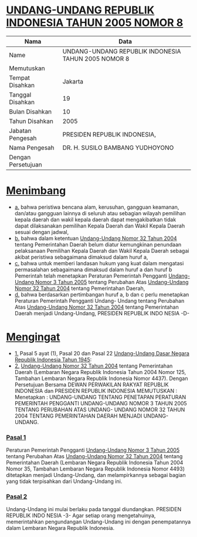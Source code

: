 # [UNDANG-UNDANG REPUBLIK INDONESIA TAHUN 2005 NOMOR 8](http://example.org/legal/document/uu/2005/8)

| Nama | Data |
| ------ | ----- |
|Name|UNDANG-UNDANG REPUBLIK INDONESIA TAHUN 2005 NOMOR 8|
|Memutuskan||
|Tempat Disahkan|Jakarta|
|Tanggal Disahkan|19|
|Bulan Disahkan|10|
|Tahun Disahkan|2005|
|Jabatan Pengesah|PRESIDEN REPUBLIK INDONESIA,|
|Nama Pengesah|DR. H. SUSILO BAMBANG YUDHOYONO|
|Dengan Persetujuan||
# [Menimbang](http://example.org/legal/document/uu/2005/8/menimbang)

* [a.](http://example.org/legal/document/uu/2005/8/menimbang/point/a) bahwa peristiwa bencana alam, kerusuhan, gangguan keamanan, dan/atau gangguan lainnya di seluruh atau sebagian wilayah pemilihan kepala daerah dan wakil kepala daerah dapat mengakibatkan tidak dapat dilaksanakan pemilihan Kepala Daerah dan Wakil Kepala Daerah sesuai dengan jadwal,
* [b.](http://example.org/legal/document/uu/2005/8/menimbang/point/b) bahwa dalam ketentuan [Undang-Undang Nomor 32 Tahun 2004](http://example.org/legal/document/uu/2004/32) tentang Pemerintahan Daerah belum diatur kemungkinan penundaan pelaksanaan Pemilihan Kepala Daerah dan Wakil Kepala Daerah sebagai akibat peristiwa sebagaimana dimaksud dalam huruf a,
* [c.](http://example.org/legal/document/uu/2005/8/menimbang/point/c) bahwa untuk memberi landasan hukum yang kuat dalam mengatasi permasalahan sebagaimana dimaksud dalam huruf a dan huruf b Pemerintah telah menetapkan Peraturan Pemerintah Pengganti [Undang-Undang Nomor 3 Tahun 2005](http://example.org/legal/document/uu/2005/3) tentang Perubahan Atas [Undang-Undang Nomor 32 Tahun 2004](http://example.org/legal/document/uu/2004/32) tentang Pemerintahan Daerah,
* [d.](http://example.org/legal/document/uu/2005/8/menimbang/point/d) bahwa berdasarkan pertimbangan huruf a, b dan c perlu menetapkan Peraturan Pemerintah Pengganti Undang- Undang tentang Perubahan Atas [Undang-Undang Nomor 32 Tahun 2004](http://example.org/legal/document/uu/2004/32) tentang Pemerintahan Daerah menjadi Undang-Undang, PRESIDEN REPUBLIK INDO NESIA -D-
# [Mengingat](http://example.org/legal/document/uu/2005/8/mengingat)

* [1.](http://example.org/legal/document/uu/2005/8/mengingat/point/0001) Pasal 5 ayat (1), Pasal 20 dan Pasal 22 [Undang-Undang Dasar Negara Republik Indonesia Tahun 1945](http://example.org/legal/document/uu):
* [2.](http://example.org/legal/document/uu/2005/8/mengingat/point/0002) [Undang-Undang Nomor 32 Tahun 2004](http://example.org/legal/document/uu/2004/32) tentang Pemerintahan Daerah (Lembaran Negara Republik Indonesia Tahun 2004 Nomor 125, Tambahan Lembaran Negara Republik Indonesia Nomor 4437). Dengan Persetujuan Bersama DEWAN PERWAKILAN RAKYAT REPUBLIK INDONESIA dan PRESIDEN REPUBLIK INDONESIA MEMUTUSKAN : Menetapkan : UNDANG-UNDANG TENTANG PENETAPAN PERATURAN PEMERINTAH PENGGANTI UNDANG-UNDANG NOMOR 3 TAHUN 2005 TENTANG PERUBAHAN ATAS UNDANG- UNDANG NOMOR 32 TAHUN 2004 TENTANG PEMERINTAHAN DAERAH MENJADI UNDANG-UNDANG.

### [Pasal 1](http://example.org/legal/document/uu/2005/8/pasal/0001)
Peraturan Pemerintah Pengganti [Undang-Undang Nomor 3 Tahun 2005](http://example.org/legal/document/uu/2005/3) tentang Perubahan Atas [Undang-Undang Nomor 32 Tahun 2004](http://example.org/legal/document/uu/2004/32) tentang Pemerintahan Daerah (Lembaran Negara Republik Indonesia Tahun 2004 Nomor 35, Tambahan Lembaran Negara Republik Indonesia Nomor 4493) ditetapkan menjadi Undang-Undang, dan melampirkannya sebagai bagian yang tidak terpisahkan dari Undang-Undang ini.


### [Pasal 2](http://example.org/legal/document/uu/2005/8/pasal/0002)
Undang-Undang ini mulai berlaku pada tanggal diundangkan. PRESIDEN REPUBLIK INDO NESIA -3- Agar setiap orang mengetahuinya, memerintahkan pengundangan Undang-Undang ini dengan penempatannya dalam Lembaran Negara Republik Indonesia.
